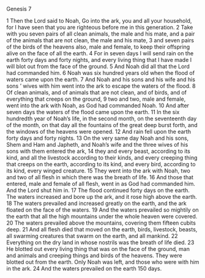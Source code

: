 Genesis 7

1	Then the Lord said to Noah, Go into the ark, you and all your household, for I have seen that you are righteous before me in this generation.
2	Take with you seven pairs of all clean animals, the male and his mate, and a pair of the animals that are not clean, the male and his mate,
3	and seven pairs of the birds of the heavens also, male and female, to keep their offspring alive on the face of all the earth.
4	For in seven days I will send rain on the earth forty days and forty nights, and every living thing that I have made I will blot out from the face of the ground.
5	And Noah did all that the Lord had commanded him.
6	Noah was six hundred years old when the flood of waters came upon the earth.
7	And Noah and his sons and his wife and his sons ’ wives with him went into the ark to escape the waters of the flood.
8	Of clean animals, and of animals that are not clean, and of birds, and of everything that creeps on the ground,
9	two and two, male and female, went into the ark with Noah, as God had commanded Noah.
10	And after seven days the waters of the flood came upon the earth.
11	In the six hundredth year of Noah’s life, in the second month, on the seventeenth day of the month, on that day all the fountains of the great deep burst forth, and the windows of the heavens were opened.
12	And rain fell upon the earth forty days and forty nights.
13	On the very same day Noah and his sons, Shem and Ham and Japheth, and Noah’s wife and the three wives of his sons with them entered the ark,
14	they and every beast, according to its kind, and all the livestock according to their kinds, and every creeping thing that creeps on the earth, according to its kind, and every bird, according to its kind, every winged creature.
15	They went into the ark with Noah, two and two of all flesh in which there was the breath of life.
16	And those that entered, male and female of all flesh, went in as God had commanded him. And the Lord shut him in.
17	The flood continued forty days on the earth. The waters increased and bore up the ark, and it rose high above the earth.
18	The waters prevailed and increased greatly on the earth, and the ark floated on the face of the waters.
19	And the waters prevailed so mightily on the earth that all the high mountains under the whole heaven were covered.
20	The waters prevailed above the mountains, covering them fifteen cubits deep.
21	And all flesh died that moved on the earth, birds, livestock, beasts, all swarming creatures that swarm on the earth, and all mankind.
22	Everything on the dry land in whose nostrils was the breath of life died.
23	He blotted out every living thing that was on the face of the ground, man and animals and creeping things and birds of the heavens. They were blotted out from the earth. Only Noah was left, and those who were with him in the ark.
24	And the waters prevailed on the earth 150 days.

